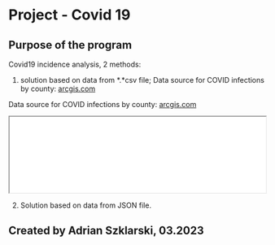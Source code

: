 # Project - Covid 19

## Purpose of the program

Covid19 incidence analysis, 2 methods:

1. solution based on data from *.*csv file;
Data source for COVID infections by county: <a href="https://www.arcgis.com/sharing/rest/content/items/e16df1fa98c2452783ec10b0aea4b341/dat
a">arcgis.com</a>

Data source for COVID infections by county: <a href="https://arcgis.com/sharing/rest/content/items/b860f2797f7f4da789cb6fccf6bd5bc7/data">arcgis.com</a>

<iframe src="/home/adrian/Pulpit/GitHub_Public/Covid_19/Analisys Covid19.pdf" width="100% height=100%">PDF</iframe>

2. Solution based on data from JSON file.

## Created by Adrian Szklarski, 03.2023


